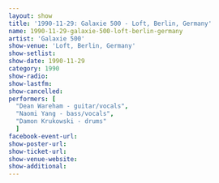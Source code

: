 ```yaml
---
layout: show
title: '1990-11-29: Galaxie 500 - Loft, Berlin, Germany'
name: 1990-11-29-galaxie-500-loft-berlin-germany
artist: 'Galaxie 500'
show-venue: 'Loft, Berlin, Germany'
show-setlist: 
show-date: 1990-11-29
category: 1990
show-radio: 
show-lastfm: 
show-cancelled: 
performers: [
  "Dean Wareham - guitar/vocals",
  "Naomi Yang - bass/vocals",
  "Damon Krukowski - drums"
  ]
facebook-event-url: 
show-poster-url: 
show-ticket-url: 
show-venue-website: 
show-additional: 
---
```


